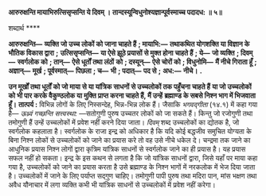 **आरुरुक्षन्ति मायाभिरुत्सिसृप्सन्ति ये दिवम् ।** **तान्दस्यून्विधुनोश्यज्ञान्पूर्वस्माच्च पदादध: ॥ ५॥** 

शब्दार्थ **** 

**आरुरुक्षन्ति—** **व्यक्ति जो उच्च लोकों को जाना चाहते हैं** **; मायाभि:—** **तथाकथित योगशक्ति या विज्ञान के भौतिक विकास द्वारा** **;** **उत्सिसृप्सन्ति—** **या ऐसे झूठे प्रयासों से मुक्त होना चाहते हैं** **; ये—** **जो व्यक्ति** **; दिवम्—** **स्वर्गलोक को** **; तान्—** **ऐसे धूर्तों तथा लंठों** **को** **; दस्यून्—** **ऐसे चोरों को** **; विधुनोमि—** **मैं नीचे गिराता हूँ** **; अज्ञान्—** **मूर्ख** **; पूर्वस्मात्—** **पिछला** **; च—** **भी** **; पदात्—** **पद से** **;** **अध:—** **नीचे।** **.** 

**उन मूर्खों तथा धूर्तों को जो माया से या यांत्रिक साधनों से उच्चलोकों तक पहुँचना चाहते हैं** **या जो उच्चलोकों को भी पार करके वैकुण्ठलोक या मुक्ति प्राप्त करना चाहते हैं, मैं उन्हें** **ब्रह्माण्ड के सबसे निश्न भाग में भिजवाता हूँ।** **तात्पर्य :** विभिन्न लोगों के लिए निस्सन्देह, भिन्न-भिन्न लोक हैं। जैसाकि *भगवद्गीता* (१४.१) में कहा गया है— *ऊध्र्वं गच्छन्ति सत्त्वस्था:* —सतोगुणी पुरुष उच्चतर लोकों को जा सकते हैं। किन्तु जो रजोगुणी तथा तमोगुणी हैं उन्हें उच्चलोकों में प्रवेश नहीं करने दिया जाता। *दिवम्* शब्द उच्चलोकों का द्योतक है, जो स्वर्गलोक कहलाता है। स्वर्गलोक के राजा इन्द्र को अधिकार है कि यदि कोई बद्धजीव समुचित योग्यता के बिना निश्न लोकों से उच्चलोकों को जाने का प्रयास करे तो वह उसे नीचे धकेल दे। चन्द्रमा तक जाने का आधुनिक प्रयास निश्न लोगों द्वारा कृत्रिम यांत्रिक साधनों से स्वर्गलोक जाने का ही प्रयास है। यह प्रयास सफल नहीं हो सकता। इन्द्र के इस कथन से लगता है कि जो यांत्रिक साधनों द्वारा, जिसे यहाँ पर माया कहा गया है, उच्चलोकों को जाने का प्रयास करता है उसे ब्रह्माण्ड के निश्न भागों में नरकलोक में भेज दिया जाता है। उच्चलोकों में जाने के लिए पर्याप्त सद्गुण चाहिए। तमोगुणी पापी पुरुष तथा मदिरा पान, मांस भक्षण तथा अवैध यौनाचार में लगा व्यक्ति कभी भी यांत्रिक साधनों से उच्चलोकों में प्रवेश नहीं करेगा।  